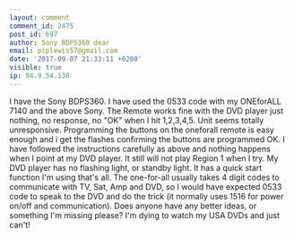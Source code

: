 ```yaml
---
layout: comment
comment_id: 2475
post_id: 697
author: Sony BDPS360 dear
email: piplewis57@gmail.com
date: '2017-09-07 21:33:11 +0200'
visible: true
ip: 94.9.54.138
---
```

I have the Sony BDPS360.
I have used the 0533 code with my ONEforALL 7140 and the above Sony. The Remote works fine with the DVD player just nothing, no response, no "OK" when I hit 1,2,3,4,5. Unit seems totally unresponsive. Programming the buttons on the oneforall remote is easy enough and i get the flashes confirming the buttons are programmed OK.
I have followed the instructions carefully as above and nothing happens when I point at my DVD player. It still will not play Region 1 when I try.
My DVD player has no flashing light, or standby light. It has a quick start function I'm using that's all.
The one-for-all usually takes 4 digit codes to communicate with TV, Sat, Amp and DVD, so I would have expected 0533 code to speak to the DVD and do the trick (it normally uses 1516 for power on/off and communication).
Does anyone have any better ideas, or something I'm missing please?
I'm dying to watch my USA DVDs and just can't!
